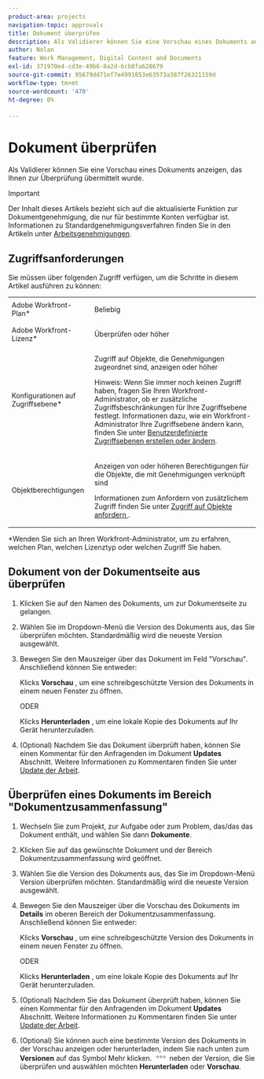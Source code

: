 ```yaml
---
product-area: projects
navigation-topic: approvals
title: Dokument überprüfen
description: Als Validierer können Sie eine Vorschau eines Dokuments anzeigen, das Ihnen zur Überprüfung übermittelt wurde.
author: Nolan
feature: Work Management, Digital Content and Documents
exl-id: 371970e4-cd3e-49b6-8a2d-6cb8fa628679
source-git-commit: 95679dd71ef7e4991853e63573a387f26321159d
workflow-type: tm+mt
source-wordcount: '470'
ht-degree: 0%

---
```


# Dokument überprüfen

Als Validierer können Sie eine Vorschau eines Dokuments anzeigen, das Ihnen zur Überprüfung übermittelt wurde.

>[!IMPORTANT]
>
>Der Inhalt dieses Artikels bezieht sich auf die aktualisierte Funktion zur Dokumentgenehmigung, die nur für bestimmte Konten verfügbar ist. Informationen zu Standardgenehmigungsverfahren finden Sie in den Artikeln unter [Arbeitsgenehmigungen](/help/quicksilver/review-and-approve-work/manage-approvals/manage-approvals.md).

## Zugriffsanforderungen

Sie müssen über folgenden Zugriff verfügen, um die Schritte in diesem Artikel ausführen zu können:

<table style="table-layout:auto"> 
 <col> 
 <col> 
 <tbody> 
  <tr> 
   <td role="rowheader">Adobe Workfront-Plan*</td> 
   <td> <p>Beliebig</p> </td> 
  </tr> 
  <tr> 
   <td role="rowheader">Adobe Workfront-Lizenz*</td> 
   <td> <p>Überprüfen oder höher</p> </td> 
  </tr> 
  <tr> 
   <td role="rowheader">Konfigurationen auf Zugriffsebene*</td> 
   <td> <p>Zugriff auf Objekte, die Genehmigungen zugeordnet sind, anzeigen oder höher</p> <p>Hinweis: Wenn Sie immer noch keinen Zugriff haben, fragen Sie Ihren Workfront-Administrator, ob er zusätzliche Zugriffsbeschränkungen für Ihre Zugriffsebene festlegt. Informationen dazu, wie ein Workfront-Administrator Ihre Zugriffsebene ändern kann, finden Sie unter <a href="/help/quicksilver/administration-and-setup/add-users/configure-and-grant-access/create-modify-access-levels.md" class="MCXref xref">Benutzerdefinierte Zugriffsebenen erstellen oder ändern</a>.</p> </td> 
  </tr> 
  <tr> 
   <td role="rowheader">Objektberechtigungen</td> 
   <td> <p>Anzeigen von oder höheren Berechtigungen für die Objekte, die mit Genehmigungen verknüpft sind</p> <p>Informationen zum Anfordern von zusätzlichem Zugriff finden Sie unter <a href="/help/quicksilver/workfront-basics/grant-and-request-access-to-objects/request-access.md" class="MCXref xref">Zugriff auf Objekte anfordern </a>.</p> </td> 
  </tr> 
 </tbody> 
</table>

&#42;Wenden Sie sich an Ihren Workfront-Administrator, um zu erfahren, welchen Plan, welchen Lizenztyp oder welchen Zugriff Sie haben.

<!--
## Review a document from Home
Add once functionality is added
-->

## Dokument von der Dokumentseite aus überprüfen

1. Klicken Sie auf den Namen des Dokuments, um zur Dokumentseite zu gelangen.

1. Wählen Sie im Dropdown-Menü die Version des Dokuments aus, das Sie überprüfen möchten. Standardmäßig wird die neueste Version ausgewählt.

1. Bewegen Sie den Mauszeiger über das Dokument im Feld &quot;Vorschau&quot;. Anschließend können Sie entweder:

   Klicks **Vorschau** , um eine schreibgeschützte Version des Dokuments in einem neuen Fenster zu öffnen.

   ODER

   Klicks **Herunterladen** , um eine lokale Kopie des Dokuments auf Ihr Gerät herunterzuladen.

1. (Optional) Nachdem Sie das Dokument überprüft haben, können Sie einen Kommentar für den Anfragenden im Dokument **Updates** Abschnitt. Weitere Informationen zu Kommentaren finden Sie unter [Update der Arbeit](/help/quicksilver/workfront-basics/updating-work-items-and-viewing-updates/update-work.md).

## Überprüfen eines Dokuments im Bereich &quot;Dokumentzusammenfassung&quot;

1. Wechseln Sie zum Projekt, zur Aufgabe oder zum Problem, das/das das Dokument enthält, und wählen Sie dann **Dokumente**.

1. Klicken Sie auf das gewünschte Dokument und der Bereich Dokumentzusammenfassung wird geöffnet.

1. Wählen Sie die Version des Dokuments aus, das Sie im Dropdown-Menü Version überprüfen möchten. Standardmäßig wird die neueste Version ausgewählt.

1. Bewegen Sie den Mauszeiger über die Vorschau des Dokuments im **Details** im oberen Bereich der Dokumentzusammenfassung. Anschließend können Sie entweder:

   Klicks **Vorschau** , um eine schreibgeschützte Version des Dokuments in einem neuen Fenster zu öffnen.

   ODER

   Klicks **Herunterladen** , um eine lokale Kopie des Dokuments auf Ihr Gerät herunterzuladen.

1. (Optional) Nachdem Sie das Dokument überprüft haben, können Sie einen Kommentar für den Anfragenden im Dokument **Updates** Abschnitt. Weitere Informationen zu Kommentaren finden Sie unter [Update der Arbeit](/help/quicksilver/workfront-basics/updating-work-items-and-viewing-updates/update-work.md).

1. (Optional) Sie können auch eine bestimmte Version des Dokuments in der Vorschau anzeigen oder herunterladen, indem Sie nach unten zum **Versionen** auf das Symbol Mehr klicken. ![](../assets/more-icon.png) neben der Version, die Sie überprüfen und auswählen möchten **Herunterladen** oder **Vorschau**.
